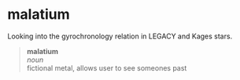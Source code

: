 # malatium
Looking into the gyrochronology relation in LEGACY and Kages stars.


> **malatium**<br/>
> *noun*<br/>
> fictional metal, allows user to see someones past
